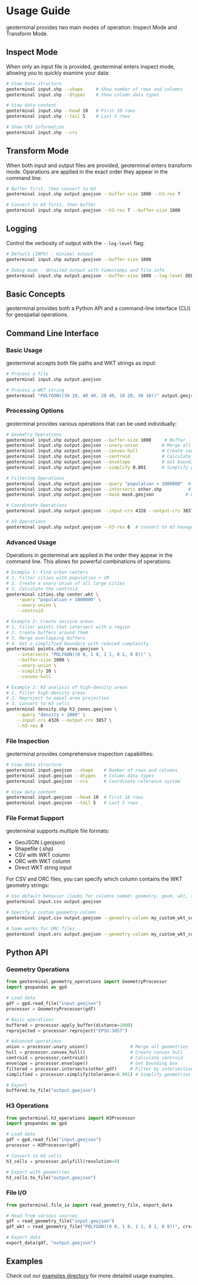 # Usage Guide

geoterminal provides two main modes of operation: Inspect Mode and Transform Mode.

## Inspect Mode

When only an input file is provided, geoterminal enters inspect mode, allowing you to quickly examine your data:

```bash
# View data structure
geoterminal input.shp --shape     # Show number of rows and columns
geoterminal input.shp --dtypes    # Show column data types

# View data content
geoterminal input.shp --head 10   # First 10 rows
geoterminal input.shp --tail 5    # Last 5 rows

# Show CRS information
geoterminal input.shp --crs
```

## Transform Mode

When both input and output files are provided, geoterminal enters transform mode. Operations are applied in the exact order they appear in the command line:

```bash
# Buffer first, then convert to H3
geoterminal input.shp output.geojson --buffer-size 1000 --h3-res 7

# Convert to H3 first, then buffer
geoterminal input.shp output.geojson --h3-res 7 --buffer-size 1000
```

## Logging

Control the verbosity of output with the `--log-level` flag:

```bash
# Default (INFO) - minimal output
geoterminal input.shp output.geojson --buffer-size 1000

# Debug mode - detailed output with timestamps and file info
geoterminal input.shp output.geojson --buffer-size 1000 --log-level DEBUG
```

## Basic Concepts

geoterminal provides both a Python API and a command-line interface (CLI) for geospatial operations.

## Command Line Interface

### Basic Usage

geoterminal accepts both file paths and WKT strings as input:

```bash
# Process a file
geoterminal input.shp output.geojson

# Process a WKT string
geoterminal "POLYGON((30 10, 40 40, 20 40, 10 20, 30 10))" output.geojson
```

### Processing Options

geoterminal provides various operations that can be used individually:

```bash
# Geometry Operations
geoterminal input.shp output.geojson --buffer-size 1000     # Buffer
geoterminal input.shp output.geojson --unary-union         # Merge all geometries
geoterminal input.shp output.geojson --convex-hull         # Create convex hull
geoterminal input.shp output.geojson --centroid            # Calculate centroid
geoterminal input.shp output.geojson --envelope            # Get bounding box
geoterminal input.shp output.geojson --simplify 0.001      # Simplify geometries

# Filtering Operations
geoterminal input.shp output.geojson --query "population > 1000000"  # Filter by attribute
geoterminal input.shp output.geojson --intersects other.shp          # Filter by intersection
geoterminal input.shp output.geojson --mask mask.geojson            # Clip by mask

# Coordinate Operations
geoterminal input.shp output.geojson --input-crs 4326 --output-crs 3857  # Reproject

# H3 Operations
geoterminal input.shp output.geojson --h3-res 6  # Convert to H3 hexagons
```

### Advanced Usage

Operations in geoterminal are applied in the order they appear in the command line. This allows for powerful combinations of operations:

```bash
# Example 1: Find urban centers
# 1. Filter cities with population > 1M
# 2. Create a unary union of all large cities
# 3. Calculate the centroid
geoterminal cities.shp center.wkt \
    --query "population > 1000000" \
    --unary-union \
    --centroid

# Example 2: Create service areas
# 1. Filter points that intersect with a region
# 2. Create buffers around them
# 3. Merge overlapping buffers
# 4. Get a simplified boundary with reduced complexity
geoterminal points.shp area.geojson \
    --intersects "POLYGON((0 0, 1 0, 1 1, 0 1, 0 0))" \
    --buffer-size 1000 \
    --unary-union \
    --simplify 10 \
    --convex-hull

# Example 3: H3 analysis of high-density areas
# 1. Filter high-density areas
# 2. Reproject to equal-area projection
# 3. Convert to H3 cells
geoterminal density.shp h3_zones.geojson \
    --query "density > 1000" \
    --input-crs 4326 --output-crs 3857 \
    --h3-res 8
```

### File Inspection

geoterminal provides comprehensive inspection capabilities:

```bash
# View data structure
geoterminal input.geojson --shape    # Number of rows and columns
geoterminal input.geojson --dtypes   # Column data types
geoterminal input.geojson --crs      # Coordinate reference system

# View data content
geoterminal input.geojson --head 10  # First 10 rows
geoterminal input.geojson --tail 5   # Last 5 rows
```

### File Format Support

geoterminal supports multiple file formats:

- GeoJSON (.geojson)
- Shapefile (.shp)
- CSV with WKT column
- ORC with WKT column
- Direct WKT string input

For CSV and ORC files, you can specify which column contains the WKT geometry strings:

```bash
# Use default behavior (looks for columns named: geometry, geom, wkt, the_geom)
geoterminal input.csv output.geojson

# Specify a custom geometry column
geoterminal input.csv output.geojson --geometry-column my_custom_wkt_column

# Same works for ORC files
geoterminal input.orc output.geojson --geometry-column my_custom_wkt_column
```

## Python API

### Geometry Operations

```python
from geoterminal.geometry_operations import GeometryProcessor
import geopandas as gpd

# Load data
gdf = gpd.read_file("input.geojson")
processor = GeometryProcessor(gdf)

# Basic operations
buffered = processor.apply_buffer(distance=1000)
reprojected = processor.reproject("EPSG:3857")

# Advanced operations
union = processor.unary_union()                # Merge all geometries
hull = processor.convex_hull()                 # Create convex hull
centroid = processor.centroid()                # Calculate centroid
envelope = processor.envelope()                # Get bounding box
filtered = processor.intersects(other_gdf)     # Filter by intersection
simplified = processor.simplify(tolerance=0.001) # Simplify geometries

# Export
buffered.to_file("output.geojson")
```

### H3 Operations

```python
from geoterminal.h3_operations import H3Processor
import geopandas as gpd

# Load data
gdf = gpd.read_file("input.geojson")
processor = H3Processor(gdf)

# Convert to H3 cells
h3_cells = processor.polyfill(resolution=9)

# Export with geometries
h3_cells.to_file("output.geojson")
```

### File I/O

```python
from geoterminal.file_io import read_geometry_file, export_data

# Read from various sources
gdf = read_geometry_file("input.geojson")
gdf_wkt = read_geometry_file("POLYGON((0 0, 1 0, 1 1, 0 1, 0 0))", crs="EPSG:4326")

# Export data
export_data(gdf, "output.geojson")
```

## Examples

Check out our [examples directory](https://github.com/jeronimoluza/geoterminal/tree/main/examples) for more detailed usage examples.
